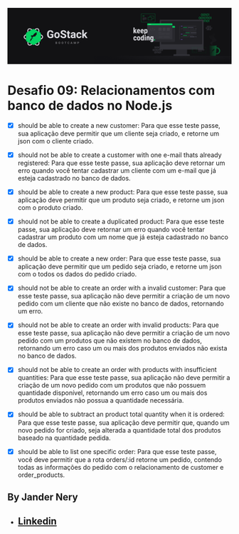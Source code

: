 ![Banner Keep Coding](https://github.com/jnerydesigner/bd-upload-nodejs/blob/master/botcamp.png)

# Desafio 09: Relacionamentos com banco de dados no Node.js



- [x] should be able to create a new customer: Para que esse teste passe, sua aplicação deve permitir que um cliente seja criado, e retorne um json com o cliente criado.

- [x] should not be able to create a customer with one e-mail thats already registered: Para que esse teste passe, sua aplicação deve retornar um erro quando você tentar cadastrar um cliente com um e-mail que já esteja cadastrado no banco de dados.

- [x] should be able to create a new product: Para que esse teste passe, sua aplicação deve permitir que um produto seja criado, e retorne um json com o produto criado.

- [x] should not be able to create a duplicated product: Para que esse teste passe, sua aplicação deve retornar um erro quando você tentar cadastrar um produto com um nome que já esteja cadastrado no banco de dados.

- [x] should be able to create a new order: Para que esse teste passe, sua aplicação deve permitir que um pedido seja criado, e retorne um json com o todos os dados do pedido criado.

- [x] should not be able to create an order with a invalid customer: Para que esse teste passe, sua aplicação não deve permitir a criação de um novo pedido com um cliente que não existe no banco de dados, retornando um erro.

- [x] should not be able to create an order with invalid products: Para que esse teste passe, sua aplicação não deve permitir a criação de um novo pedido com um produtos que não existem no banco de dados, retornando um erro caso um ou mais dos produtos enviados não exista no banco de dados.

- [x] should not be able to create an order with products with insufficient quantities: Para que esse teste passe, sua aplicação não deve permitir a criação de um novo pedido com um produtos que não possuem quantidade disponível, retornando um erro caso um ou mais dos produtos enviados não possua a quantidade necessária.

- [x] should be able to subtract an product total quantity when it is ordered: Para que esse teste passe, sua aplicação deve permitir que, quando um novo pedido for criado, seja alterada a quantidade total dos produtos baseado na quantidade pedida.

- [x] should be able to list one specific order: Para que esse teste passe, você deve permitir que a rota orders/:id retorne um pedido, contendo todas as informações do pedido com o relacionamento de customer e order_products.


## By Jander Nery
* ##  [Linkedin](https://www.linkedin.com/in/jander-nery-61531335/)
